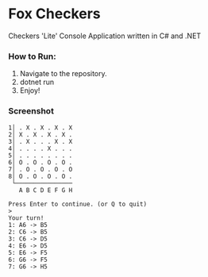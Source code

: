 # Fox Checkers
Checkers 'Lite' Console Application written in C# and .NET

### How to Run:
1. Navigate to the repository.
2. dotnet run
3. Enjoy!

### Screenshot
```
1│ . X . X . X . X
2│ X . X . X . X .
3│ . X . . . X . X
4│ . . . . X . . .
5│ . . . . . . . .
6│ O . O . O . O .
7│ . O . O . O . O
8│ O . O . O . O .
 └────────────────
   A B C D E F G H

Press Enter to continue. (or Q to quit)
>
Your turn!
1: A6 -> B5
2: C6 -> B5
3: C6 -> D5
4: E6 -> D5
5: E6 -> F5
6: G6 -> F5
7: G6 -> H5
```

